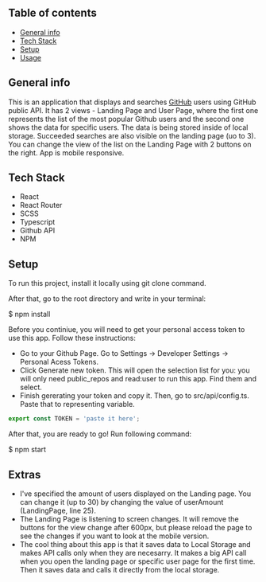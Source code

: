 ## Table of contents
* [General info](#general-info)
* [Tech Stack](#features)
* [Setup](#setup)
* [Usage](#usage)

## General info
This is an application that displays and searches [GitHub](https://github.com/) users using GitHub public API. It has 2 views - Landing Page and User Page, where the first one represents the list of the most popular Github users and the second one shows the data for specific users. The data is being stored inside of local storage. Succeeded searches are also visible on the landing page (uo to 3). You can change the view of the list on the Landing Page with 2 buttons on the right. App is mobile responsive. 

## Tech Stack
* React
* React Router
* SCSS
* Typescript
* Github API
* NPM

## Setup 

To run this project, install it locally using git clone command.

After that, go to the root directory and write in your terminal:

$ npm install

Before you continiue, you will need to get your personal access token to use this app. Follow these instructions:
* Go to your Github Page. Go to Settings -> Developer Settings -> Personal Acess Tokens.
* Click Generate new token. This will open the selection list for you: you will only need public_repos and read:user to run this app. Find them and select. 
* Finish gererating your token and copy it. Then, go to src/api/config.ts. Paste that to representing variable.

```javascript
export const TOKEN = 'paste it here';
```
After that, you are ready to go! Run following command: 

$ npm start

## Extras
* I've specified the amount of users displayed on the Landing page. You can change it (up to 30) by changing the value of userAmount (LandingPage, line 25).
* The Landing Page is listening to screen changes. It will remove the buttons for the view change after 600px, but please reload the page to see the changes if you want to look at the mobile version. 
* The cool thing about this app is that it saves data to Local Storage and makes API calls only when they are necesarry. It makes a big API call when you open the landing page or specific user page for the first time. Then it saves data and calls it directly from the local storage.

